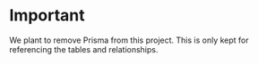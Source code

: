# Important

We plant to remove Prisma from this project. This is only kept for referencing the tables and relationships.
